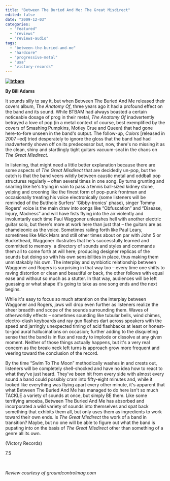 ```yaml
---
title: "Between The Buried And Me: The Great Misdirect"
edited: false
date: "2009-12-03"
categories:
  - "featured"
  - "reviews"
  - "reviews-audio"
tags:
  - "between-the-buried-and-me"
  - "hardcore"
  - "progressive-metal"
  - "usa"
  - "victory-records"
---
```


**[![btbam](http://www.hellbound.ca/wp-content/uploads/2009/12/btbam.jpg "btbam")](http://www.hellbound.ca/wp-content/uploads/2009/12/btbam.jpg)**

**By Bill Adams**

It sounds silly to say it, but when Between The Buried And Me released their covers album, _The Anatomy Of_, three years ago it had a profound effect on the band and its sound. While BTBAM had always boasted a certain noticeable dosage of prog in their metal, _The Anatomy Of_ inadvertently betrayed a love of pop (in a metal context of course, best exemplified by the covers of Smashing Pumpkins, Motley Crue and Queen) that had gone here-to-fore unseen in the band's output. The follow-up, _Colors_ \[released in 2007 –ed\] tried desperately to ignore the gloss that the band had had inadvertently shown off on its predecessor but, now, there's no missing it as the clean, shiny and startlingly tight guitars vacuum-seal in the chaos on _The Great Misdirect_.

In listening, that might need a little better explanation because there are some aspects of _The Great Misdirect_ that are decidedly un-pop, but the catch is that the band veers wildly between caustic metal and oddball pop structures regularly – often several times in one song. By turns grunting and snarling like he's trying in vain to pass a tennis ball-sized kidney stone, yelping and crooning like the finest form of pop-punk frontman and occasionally treating his voice electronically (some listeners will be reminded of the Butthole Surfers' 'Gibby-tronics' phase), singer Tommy Rogers' voice is the main draw into songs like “Obfuscation” and “Disease, Injury, Madness” and will have fists flying into the air violently and involuntarily each time Paul Waggoner unleashes hell with another electric guitar solo, but there's more at work here than just that – the guitars are as chameleonic as the voice. Sometimes railing forth like Paul Leary, sometimes like Mick Mars and still other times about on par with John 5 or Buckethead, Waggoner illustrates that he's successfully learned and committed to memory  a directory of sounds and styles and commands them all to come forth at will here; producing designer replicas of the sounds but doing so with his own sensibilities in place, thus making them unmistakably his own. The interplay and symbiotic relationship between Waggoner and Rogers is surprising in that way too – every time one shifts to raving distortion or clean and beautiful or back, the other follows with equal ease and without so much as a stutter. In that way, audiences will be left guessing or what shape it's going to take as one song ends and the next begins.

While it's easy to focus so much attention on the interplay between Waggoner and Rogers, jaws will drop even further as listeners realize the sheer breadth and scope of the sounds surrounding them. Waves of otherworldly effects – sometimes sounding like tubular bells, wind chimes, electro-clash keyboards and ray gun flashes dart across speakers with the speed and jarringly unexpected timing of acid flashbacks at least or honest-to-god aural hallucinations on occasion; further adding to the disquieting sense that the band is in flux and ready to implode or dissolve at any given moment. Neither of those things actually happens, but it's a very real concern as the break-neck left turns is approach grow more frequent and veering toward the conclusion of the record.

By the time “Swim To The Moon” methodically washes in and crests out, listeners will be completely shell-shocked and have no idea how to react to what they've just heard. They've been hit from every side with almost every sound a band could possibly cram into fifty-eight minutes and, while it looked like everything was flying apart every other minute, it's apparent that what Between The Buried And Me has managed to do here isn't so much TACKLE a variety of sounds at once, but simply BE them. Like some terrifying amoeba, Between The Buried And Me has absorbed and incorporated a wild variety of sounds into themselves and spat back something that exhibits them all, but only uses them as ingredients to work toward their own ends. Is _The Great Misdirect_ the work of a band in transition? Maybe, but no one will be able to figure out what the band is pupating into on the basis of _The Great Misdirect_ other than something of a genre all its own.

(Victory Records)

7.5

 

_Review courtesy of groundcontrolmag.com_
